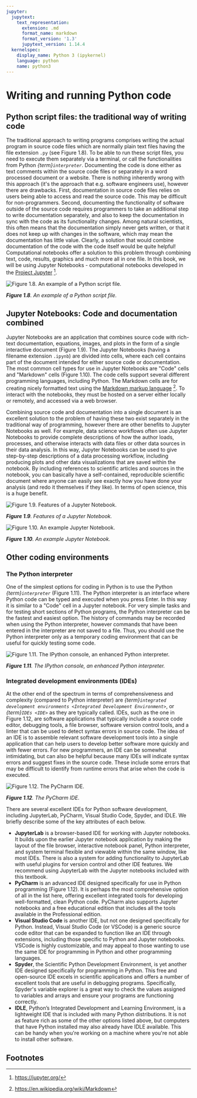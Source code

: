 ```yaml
---
jupyter:
  jupytext:
    text_representation:
      extension: .md
      format_name: markdown
      format_version: '1.3'
      jupytext_version: 1.14.4
  kernelspec:
    display_name: Python 3 (ipykernel)
    language: python
    name: python3
---
```


# Writing and running Python code


## Python script files: the traditional way of writing code

The traditional approach to writing programs comprises writing the actual program in source code files which are normally plain text files having the file extension `.py` (see Figure 1.8). To be able to run these script files, you need to execute them separately via a terminal, or call the functionalities from Python *{term}`interpreter`*. Documenting the code is done either as text comments within the source code files or separately in a word processed document or a website. There is nothing inherently wrong with this approach (it's the approach that e.g. software engineers use), however there are drawbacks. First, documentation in source code files relies on users being able to access and read the source code. This may be difficult for non-programmers. Second, documenting the functionality of software outside of the source code requires programmers to take an additional step to write documentation separately, and also to keep the documentation in sync with the code as its functionality changes. Among natural scientists, this often means that the documentation simply never gets written, or that it does not keep up with changes in the software, which may mean the documentation has little value. Clearly, a solution that would combine documentation of the code with the code itself would be quite helpful! Computational notebooks offer a solution to this problem through combining text, code, results, graphics and much more all in one file. In this book, we will be using Jupyter Notebooks - computational notebooks developed in the [Project Jupyter](https://jupyter.org/) [^project_jupyter].

![_**Figure 1.8**. An example of a Python script file._](../img/python-script-example.png)

_**Figure 1.8**. An example of a Python script file._

<!-- #region -->
## Jupyter Notebooks: Code and documentation combined

Jupyter Notebooks are an application that combines source code with rich-text documentation, equations, images, and plots in the form of a single interactive document (Figure 1.9). The Jupyter Notebooks (having a filename extension `.ipynb`) are divided into cells, where each cell contains part of the document intended for either source code or documentation. The most common cell types for use in Jupyter Notebooks are "Code" cells and "Markdown" cells (Figure 1.10). The code cells support several different programming languages, including Python. The Markdown cells are for creating nicely formatted text using the [Markdown markup language](https://en.wikipedia.org/wiki/Markdown) [^markdown]. To interact with the notebooks, they must be hosted on a server either locally or remotely, and accessed via a web browser.

Combining source code and documentation into a single document is an excellent solution to the problem of having these two exist separately in the traditional way of programming, however there are other benefits to Jupyter Notebooks as well. For example, data science workflows often use Jupyter Notebooks to provide complete descriptions of how the author loads, processes, and otherwise interacts with data files or other data sources in their data analysis. In this way, Jupyter Notebooks can be used to give step-by-step descriptions of a data processing workflow, including producing plots and other data visualizations that are saved within the notebook. By including references to scientific articles and sources in the notebook, you can basically have a self-contained, reproducible scientific document where anyone can easily see exactly how you have done your analysis (and redo it themselves if they like). In terms of open science, this is a huge benefit.


![_**Figure 1.9**. Features of a Jupyter Notebook._](../img/jupyter-notebook.png)

_**Figure 1.9**. Features of a Jupyter Notebook._


![_**Figure 1.10**. An example Jupyter Notebook._](../img/jupyter-notebook-window.png)

_**Figure 1.10**. An example Jupyter Notebook._
<!-- #endregion -->

## Other coding environments


### The Python interpreter

One of the simplest options for coding in Python is to use the Python *{term}`interpreter`* (Figure 1.11). The Python interpreter is an interface where Python code can be typed and executed when you press Enter. In this way it is similar to a "Code" cell in a Jupyter notebook. For very simple tasks and for testing short sections of Python programs, the Python interpreter can be the fastest and easiest option. The history of commands may be recorded when using the Python interpreter, however commands that have been entered in the interpreter are not saved to a file. Thus, you should use the Python interpreter only as a temporary coding environment that can be useful for quickly testing some code.

![_**Figure 1.11**. The IPython console, an enhanced Python interpreter._](../img/python-console.png)

_**Figure 1.11**. The IPython console, an enhanced Python interpreter._

<!-- #region jp-MarkdownHeadingCollapsed=true tags=[] -->
### Integrated development environments (IDEs)

At the other end of the spectrum in terms of comprehensiveness and complexity (compared to Python interpreter) are *{term}`integrated development environments <Integrated Development Environment>`*, or *{term}`IDEs <IDE>`* as they are typically called. IDEs, such as the one in Figure 1.12, are software applications that typically include a source code editor, debugging tools, a file browser, software version control tools, and a linter that can be used to detect syntax errors in source code. The idea of an IDE is to assemble relevant software development tools into a single application that can help users to develop better software more quickly and with fewer errors. For new programmers, an IDE can be somewhat intimidating, but can also be helpful because many IDEs will indicate syntax errors and suggest fixes in the source code. These include some errors that may be difficult to identify from runtime errors that arise when the code is executed.

![_**Figure 1.12**. The PyCharm IDE._](../img/pycharm-ide.png)

_**Figure 1.12**. The PyCharm IDE._

There are several excellent IDEs for Python software development, including JupyterLab, PyCharm, Visual Studio Code, Spyder, and IDLE. We briefly describe some of the key attributes of each below.

- **JupyterLab** is a browser-based IDE for working with Jupyter notebooks. It builds upon the earlier Jupyter notebook application by making the layout of the file browser, interactive notebook panel, Python interpreter, and system terminal flexible and viewable within the same window, like most IDEs. There is also a system for adding functionality to JupyterLab with useful plugins for version control and other IDE features. We recommend using JupyterLab with the Jupyter notebooks included with this textbook.
- **PyCharm** is an advanced IDE designed specifically for use in Python programming (Figure 1.12). It is perhaps the most comprehensive option of all in the list here, offering excellent integrated tools for developing well-formatted, clean Python code. PyCharm also supports Jupyter notebooks and a free educational edition that includes all the tools available in the Professional edition.
- **Visual Studio Code** is another IDE, but not one designed specifically for Python. Instead, Visual Studio Code (or VSCode) is a generic source code editor that can be expanded to function like an IDE through extensions, including those specific to Python and Jupyter notebooks. VSCode is highly customizable, and may appeal to those wanting to use the same IDE for programming in Python and other programming languages.
- **Spyder**, the Scientific Python Development Environment, is yet another IDE designed specifically for programming in Python. This free and open-source IDE excels in scientific applications and offers a number of excellent tools that are useful in debugging programs. Specifically, Spyder's variable explorer is a great way to check the values assigned to variables and arrays and ensure your programs are functioning correctly.
- **IDLE**, Python’s Integrated Development and Learning Environment, is a lightweight IDE that is included with many Python distributions. It is not as feature rich as some of the other options listed above, but computers that have Python installed may also already have IDLE available. This can be handy when you're working on a machine where you're not able to install other software.
<!-- #endregion -->

## Footnotes

[^project_jupyter]: <https://jupyter.org/>
[^markdown]: <https://en.wikipedia.org/wiki/Markdown>
